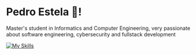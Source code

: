 # Pedro Estela :wave:!

Master's student in Informatics and Computer Engineering, very passionate about software engineering, cybersecurity and fullstack development

[![My Skills](https://skillicons.dev/icons?i=py,cpp,java,react,html,css,docker,github)](https://skillicons.dev)
